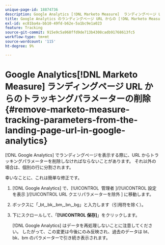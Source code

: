 ```yaml
---
unique-page-id: 18874736
description: Google Analytics [!DNL Marketo Measure]  ランディングページ URL からトラッキングパラメーターを削除 –  [!DNL Marketo Measure]
title: Google Analytics のランディングページ URL からの [!DNL Marketo Measure] トラッキングパラメーターの削除
exl-id: ec81ba4a-bb10-49fd-b62e-5a1bc9e1a023
feature: Tracking
source-git-commit: 915e9c5a968ffd9de713b4308cadb91768613fc5
workflow-type: tm+mt
source-wordcount: '115'
ht-degree: 9%

---
```


# Google Analytics[!DNL Marketo Measure] ランディングページ URL からのトラッキングパラメーターの削除 {#remove-marketo-measure-tracking-parameters-from-the-landing-page-url-in-google-analytics}

[!DNL Google Analytics] でランディングページを表示する際に、URL からトラッキングパラメーターを削除しなければならないことがあります。 それ以外の場合は、個別の行に分割されます。

幸いなことに、これは簡単な修正です。

1. [!DNL Google Analytics] で、[!UICONTROL &#x200B; 管理者 &#x200B;]/[!UICONTROL &#x200B; 設定を表示 &#x200B;]/[!UICONTROL URL クエリパラメーターを除外 &#x200B;] に移動します。
1. ボックスに「_bt,_bk,_bm,_bn,_bg」と入力します（引用符を除く）。
1. 下にスクロールして、「**[!UICONTROL 保存]**」をクリックします。

   [!DNL Google Analytics] はデータを再処理しないことに注意してください。 したがって、この変更は今後にのみ反映され、過去のデータは bt、bk、bm のパラメーターで引き続き表示されます。
